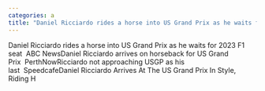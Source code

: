 ```yaml
---
categories: a
title: "Daniel Ricciardo rides a horse into US Grand Prix as he waits for 2023 F1 seat  ABC News"
---
```

Daniel Ricciardo rides a horse into US Grand Prix as he waits for 2023 F1 seat&nbsp;&nbsp;ABC NewsDaniel Ricciardo arrives on horseback for US Grand Prix&nbsp;&nbsp;PerthNowRicciardo not approaching USGP as his last&nbsp;&nbsp;SpeedcafeDaniel Ricciardo Arrives At The US Grand Prix In Style, Riding H